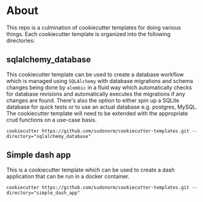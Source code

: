 # About

This repo is a culmination of cookiecutter templates for doing various things. Each cookiecutter template is organized into the following directories:

## sqlalchemy_database

This cookiecutter template can be used to create a database workflow which is managed using `SQLAlchemy` with database migrations and schema changes being done by `alembic` in a fluid way which automatically checks for database revisions and automatically executes the migrations if any changes are found. There's also the option to either spin up a SQLite database for quick tests or to use an actual database e.g. postgres, MySQL. The cookiecutter template will need to be extended with the appropriate crud functions on a use-case basis.

    cookiecutter https://github.com/sudonorm/cookiecutter-templates.git --directory="sqlalchemy_database"

## Simple dash app

This is a cookiecutter template which can be used to create a dash application that can be run in a docker container.

    cookiecutter https://github.com/sudonorm/cookiecutter-templates.git --directory="simple_dash_app"
